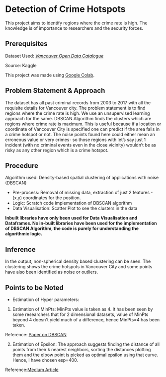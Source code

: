 # Detection of Crime Hotspots

This project aims to identify regions where the crime rate is high. The knowledge is of importance to researchers and the security forces.

## Prerequisites

Dataset Used: [*Vancouver Open Data Catalogue*](https://www.kaggle.com/wosaku/crime-in-vancouver?select=crime.csv) 

Source: Kaggle

This project was made using [Google Colab](https://colab.research.google.com/notebooks/intro.ipynb#recent=true).

## Problem Statement & Approach

The dataset has all past criminal records from 2003 to 2017 with all the requisite details for Vancouver city. The problem statement is to find regions where the crime rate is high. We use an unsupervised learning approach for the same.
DBSCAN Algorithm finds the clusters which are regions where crime rate is maximum. This is useful because if a location or coordinate of Vancouver City is specified one can predict if the area falls in a crime hotspot or not. The noise points found here could either mean an erroneous value or very crimes- so those regions with let’s say just 1 incident (with no criminal events even in the close vicinity) wouldn’t be as risky as any other region which is a crime hotspot. 

## Procedure

Algorithm used: Density-based spatial clustering of applications with noise (DBSCAN)
* Pre-process: Removal of missing data, extraction of just 2 features - (x,y) coordinates for the position.
* Logic: Scratch code implementation of DBSCAN algorithm
* Data Visualisation: Scatter Plot to see the clusters in the data

**Inbuilt libraries have only been used for Data Visualisation and Dataframes. No in-built libraries have been used for the implementation of DBSCAN Algorithm, the code is purely for understanding the algorithmic logic.**

## Inference

In the output, non-spherical density based clustering can be seen. The clustering shows the crime hotspots in Vancouver City and some points have also been identified as noise or outliers.

## Points to be Noted

* Estimation of Hyper parameters:
1. Estimation of MinPts: MinPts value is taken as 4. It has been seen by some researchers that for 2 dimensional datasets, value of MinPts beyond 4 doesn't yield much of a difference, hence MinPts=4 has been taken.

Reference: [Paper on DBSCAN](http://www2.cs.uh.edu/~ceick/7363/Papers/dbscan.pdf)

2. Estimation of Epsilon: The approach suggests finding the distance of all points from their k nearest neighbors, sorting the distances plotting them and the elbow point is picked as optimal epsilon using that curve. Hence, I have chosen esp=400.

Reference:[Medium Article](https://towardsdatascience.com/machine-learning-clustering-dbscan-determine-the-optimal-value-for-epsilon-eps-python-example-3100091cfbc )

